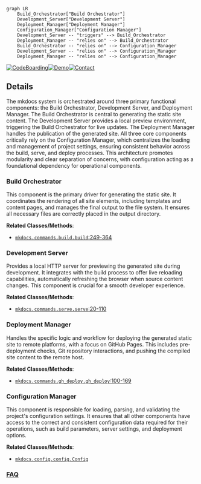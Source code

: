```mermaid
graph LR
    Build_Orchestrator["Build Orchestrator"]
    Development_Server["Development Server"]
    Deployment_Manager["Deployment Manager"]
    Configuration_Manager["Configuration Manager"]
    Development_Server -- "triggers" --> Build_Orchestrator
    Deployment_Manager -- "relies on" --> Build_Orchestrator
    Build_Orchestrator -- "relies on" --> Configuration_Manager
    Development_Server -- "relies on" --> Configuration_Manager
    Deployment_Manager -- "relies on" --> Configuration_Manager
```

[![CodeBoarding](https://img.shields.io/badge/Generated%20by-CodeBoarding-9cf?style=flat-square)](https://github.com/CodeBoarding/GeneratedOnBoardings)[![Demo](https://img.shields.io/badge/Try%20our-Demo-blue?style=flat-square)](https://www.codeboarding.org/demo)[![Contact](https://img.shields.io/badge/Contact%20us%20-%20contact@codeboarding.org-lightgrey?style=flat-square)](mailto:contact@codeboarding.org)

## Details

The mkdocs system is orchestrated around three primary functional components: the Build Orchestrator, Development Server, and Deployment Manager. The Build Orchestrator is central to generating the static site content. The Development Server provides a local preview environment, triggering the Build Orchestrator for live updates. The Deployment Manager handles the publication of the generated site. All three core components critically rely on the Configuration Manager, which centralizes the loading and management of project settings, ensuring consistent behavior across the build, serve, and deploy processes. This architecture promotes modularity and clear separation of concerns, with configuration acting as a foundational dependency for operational components.

### Build Orchestrator
This component is the primary driver for generating the static site. It coordinates the rendering of all site elements, including templates and content pages, and manages the final output to the file system. It ensures all necessary files are correctly placed in the output directory.


**Related Classes/Methods**:

- <a href="https://github.com/mkdocs/mkdocs/blob/master/mkdocs/commands/build.py#L249-L364" target="_blank" rel="noopener noreferrer">`mkdocs.commands.build.build`:249-364</a>


### Development Server
Provides a local HTTP server for previewing the generated site during development. It integrates with the build process to offer live reloading capabilities, automatically refreshing the browser when source content changes. This component is crucial for a smooth developer experience.


**Related Classes/Methods**:

- <a href="https://github.com/mkdocs/mkdocs/blob/master/mkdocs/commands/serve.py#L20-L110" target="_blank" rel="noopener noreferrer">`mkdocs.commands.serve.serve`:20-110</a>


### Deployment Manager
Handles the specific logic and workflow for deploying the generated static site to remote platforms, with a focus on GitHub Pages. This includes pre-deployment checks, Git repository interactions, and pushing the compiled site content to the remote host.


**Related Classes/Methods**:

- <a href="https://github.com/mkdocs/mkdocs/blob/master/mkdocs/commands/gh_deploy.py#L100-L169" target="_blank" rel="noopener noreferrer">`mkdocs.commands.gh_deploy.gh_deploy`:100-169</a>


### Configuration Manager
This component is responsible for loading, parsing, and validating the project's configuration settings. It ensures that all other components have access to the correct and consistent configuration data required for their operations, such as build parameters, server settings, and deployment options.


**Related Classes/Methods**:

- <a href="https://github.com/mkdocs/mkdocs/blob/master/" target="_blank" rel="noopener noreferrer">`mkdocs.config.config.Config`</a>




### [FAQ](https://github.com/CodeBoarding/GeneratedOnBoardings/tree/main?tab=readme-ov-file#faq)